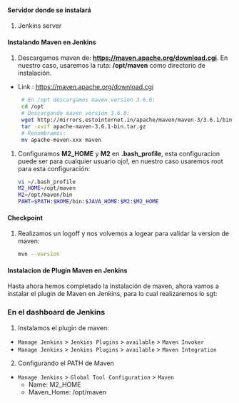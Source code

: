 #### Servidor donde se instalará
1. Jenkins server

#### Instalando Maven en Jenkins
1. Descargamos maven de: **https://maven.apache.org/download.cgi**. En nuestro caso, usaremos la ruta: **/opt/maven** como directorio de instalación.
 - Link : https://maven.apache.org/download.cgi
    ```sh
     # En /opt descargamos maven version 3.6.0:
     cd /opt
     # Descargando maven versión 3.6.0:
     wget http://mirrors.estointernet.in/apache/maven/maven-3/3.6.1/binaries/apache-maven-3.6.1-bin.tar.gz
     tar -xvzf apache-maven-3.6.1-bin.tar.gz 
     # Renombramos: 
     mv apache-maven-xxx maven
     ```
	
1. Configuramos **M2_HOME** y **M2** en **.bash_profile**, esta configuracion puede ser para cualquier usuario ojo!, en nuestro caso usaremos root para esta configuración: 
   ```sh
   vi ~/.bash_profile
   M2_HOME=/opt/maven
   M2=/opt/maven/bin
   PAHT=$PATH:$HOME/bin:$JAVA_HOME:$M2:$M2_HOME
   ```
#### Checkpoint 
1. Realizamos un logoff y nos volvemos a logear para validar la version de maven:
  
    ```sh
    mvn --version
    ```
    
#### Instalacion de Plugin Maven en Jenkins   

Hasta ahora hemos completado la instalación de maven, ahora vamos a instalar el plugin de Maven en Jenkins, para lo cual realizaremos lo sgt:

### En el dashboard de Jenkins
1. Instalamos el plugin de maven:
  - `Manage Jenkins` > `Jenkins Plugins` > `available` > `Maven Invoker`
  - `Manage Jenkins` > `Jenkins Plugins` > `available` > `Maven Integration`

2. Configurando el PATH de Maven
  - `Manage Jenkins` > `Global Tool Configuration` > `Maven` 
     * Name: M2_HOME
     * Maven_Home: /opt/maven
